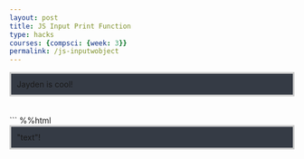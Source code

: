 ```yaml
---
layout: post
title: JS Input Print Function
type: hacks
courses: {compsci: {week: 3}}
permalink: /js-inputwobject
---
```



<html>
    <head>
        <style>
            #output {
                background-color: #353b45;
                padding: 10px;
                border: 3px solid #ccc;
            }
        </style>
    </head>
    <body>
        <div id="output">
            Jayden is cool!
        </div>
    </body>
</html>

<br>
<br>
```
%%html
<html>
    <head>
        <style>
            #output {
                background-color: #353b45;
                padding: 10px;
                border: 3px solid #ccc;
            }
        </style>
    </head>
    <body>
        <div id="output">
            "text"!
        </div>
    </body>
</html>

```